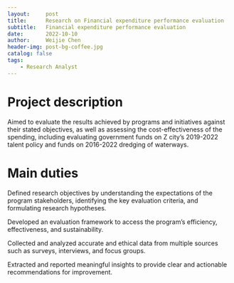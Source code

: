 ```yaml
---
layout:     post
title:      Research on Financial expenditure performance evaluation
subtitle:   Financial expenditure performance evaluation
date:       2022-10-10
author:     Weijie Chen
header-img: post-bg-coffee.jpg
catalog: false
tags:
    - Research Analyst
---
```

# Project description

Aimed to evaluate the results achieved by programs and initiatives against their stated objectives, as well as assessing the cost-effectiveness of the spending, including evaluating government funds on Z city’s 2019-2022 talent policy and funds on 2016-2022 dredging of waterways.

# Main duties

Defined research objectives by understanding the expectations of the program stakeholders, identifying the key evaluation criteria, and formulating research hypotheses.

Developed an evaluation framework to access the program’s efficiency, effectiveness, and sustainability.

Collected and analyzed accurate and ethical data from multiple sources such as surveys, interviews, and focus groups.

Extracted and reported meaningful insights to provide clear and actionable recommendations for improvement.

